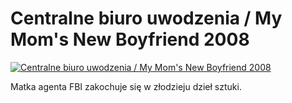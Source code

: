 Centralne biuro uwodzenia / My Mom's New Boyfriend 2008 
=============
[![Centralne biuro uwodzenia / My Mom's New Boyfriend 2008 ](http://vidos.pl/images/player.gif)](http://vidos.pl/centralne-biuro-uwodzenia-my-mom-s-new-boyfriend-2008)

 Matka agenta FBI zakochuje się w złodzieju dzieł sztuki.
